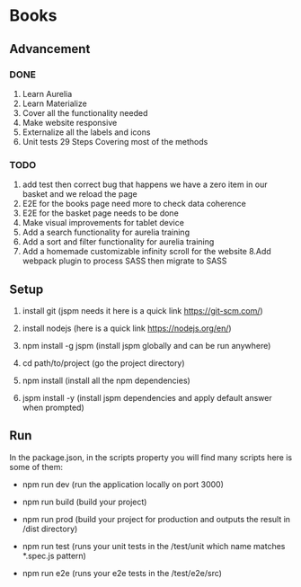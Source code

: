 # Books

## Advancement

### DONE

1. Learn Aurelia
2. Learn Materialize
3. Cover all the functionality needed
4. Make website responsive
5. Externalize all the labels and icons
6. Unit tests 29 Steps Covering most of the methods


### TODO

1. add test then correct bug that happens we have a zero item in our basket and we reload the page
2. E2E for the books page need more to check data coherence
3. E2E for the basket page needs to be done
4. Make visual improvements for tablet device
5. Add a search functionality for aurelia training
6. Add a sort and filter functionality for aurelia training
7. Add a homemade customizable infinity scroll for the website
8.Add webpack plugin to process SASS then migrate to SASS



## Setup 

1. install git (jspm needs it here is a quick link https://git-scm.com/) 

2. install nodejs  (here is a quick link https://nodejs.org/en/) 

3. npm install -g jspm (install jspm globally and can be run anywhere)

4. cd path/to/project (go the project directory)

5. npm install (install all the npm dependencies)

6. jspm install -y (install jspm dependencies and apply default answer when prompted)

## Run

In the package.json, in the scripts property you will find many scripts here is some of them: 

* npm run dev (run the application locally on port 3000)

* npm run build (build your project)

* npm run prod (build your project for production and outputs the result in /dist directory)

* npm run test (runs your unit tests in the /test/unit which name matches *.spec.js pattern)

* npm run e2e (runs your e2e tests in the /test/e2e/src)





